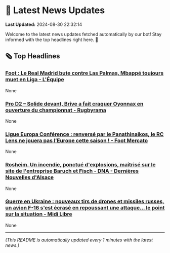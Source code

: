 # 📰 Latest News Updates
**Last Updated:** 2024-08-30 22:32:14

Welcome to the latest news updates fetched automatically by our bot! Stay informed with the top headlines right here. 🚀

## 🗞️ Top Headlines

### [Foot : Le Real Madrid bute contre Las Palmas, Mbappé toujours muet en Liga - L'Équipe](https://news.google.com/rss/articles/CBMiuAFBVV95cUxPUm01OFNndlBQVHBsaEE2WVhpa0NzNXVhcHl3S0lNNTEtTzRrQmVidjBwQjdwTmlidk1hVTJFQ0swMEI4Yld6ZzlnS0tPVlhoWjJnZ3lqeXFJU2ZHcHZhSGpNRlllVjIwWGNrV0xaZ3N1YWFpYnBBVU9WNUIyMG5McVl5VWRFWE04YkduVXpEc0tMNTI4ZXhGcmxMVndoZDdqbGh2R3FvNXVVNHRPcXIwOGpNY1BNcEFD?oc=5)
None

### [Pro D2 – Solide devant, Brive a fait craquer Oyonnax en ouverture du championnat - Rugbyrama](https://news.google.com/rss/articles/CBMixAFBVV95cUxOcjVGeVBjM0lyekZtUGpFM0tOSHM5RndQcnFIdlJkN21wcDVsMnBleGRiZ2tSSUM5a3ZydzhKVWFWNTJUWGhoaVJnZU9tZG1sSXA1Y01UU0duNzR2cUo1bzRiWEpYS0FCWXBLRzcycXl0aHFFVGJDd2k4WlE3QTdKX2s0MTRPdmczWWIxNEJ1RVlNT0ZjNkdJSDJFRGltX0ZkY2lhbW9FVXEzZWlKeU1pN21STl9tWmZ3TDZ1V1R0RmY2bmlk?oc=5)
None

### [Ligue Europa Conférence : renversé par le Panathinaikos, le RC Lens ne jouera pas l’Europe cette saison ! - Foot Mercato](https://news.google.com/rss/articles/CBMi4AFBVV95cUxPRFY1U01aUUhFdHJwQ2xSaUJUcTZoYVNWQ05xUXZvYWVIYWJRaDFRdXNwZXREbC1DYnBvMFBFVEY3Q0RFTWN0WEpPTFVqblhybm1xT1FhUGJsZGJiTFh6YXlDNHJKbzRKRjFMcmlrZExVbzNiNi1ibXI1TTVXU2U3MWdTUk5MUGp5TGVJZTlkN0lqblNoendGSmJWMi1JR2hYZFhrTnJsMnlURUJWOVFMT2lUbWpJWnRIQTR1TERNU2lWX1VuaHJYdWxWa2lMbHBsZ3UtR2ZVOVppMko1Um11TA?oc=5)
None

### [Rosheim. Un incendie, ponctué d'explosions, maîtrisé sur le site de l'entreprise Baruch et Fisch - DNA - Dernières Nouvelles d'Alsace](https://news.google.com/rss/articles/CBMi1AFBVV95cUxNM3o1cWtYNWZUU1U1M0RvQzl5djBoSHl0SklHR3lOUzhndjhMallEeEQxaTJxZG9kSlgxeEVDTVNSYV9xUDRTbUE5VmNBVkQtYXcwcEl5NVZBaTNZR1ZqRzhiYzRZMTZzbUk1Uk9kUFVRQTQ4XzNqSFd0S0t6UHo0SUlKWXRoazlrZ09VNVc4d0kxcmdDeFRZOEVRYzByMjhVR3hCQVZGTTFuUDBkOC1yR1JoUV85andjakNxS3hpbWVhcklZdzJDcUJqX3JPQ2l4amZ2ZA?oc=5)
None

### [Guerre en Ukraine : nouveaux tirs de drones et missiles russes, un avion F-16 s'est écrasé en repoussant une attaque... le point sur la situation - Midi Libre](https://news.google.com/rss/articles/CBMilgJBVV95cUxQMDQtUDFhLWxtQTd5Wm5nZEFPbHhWWWVranNBWG1sU1NYbXI0SVBsS2ZaRlRudmU2dmFiSFQ5bkJERTZEQzNCeWVhM2xFUTUwcUJJdENRMDhPdEYwSnBLLVg0clk5eUYxNVp6VS0wVjExeTRpTUtwLTFUYlVoRFRyOFAxM1ZEd0FpQmlJc1JBU09zaWNjRHk3cXFzV2Mxei1xcFV5YWVmS080SG9NdmRERkFEbERHX3FqY1RpOFJtUU8wMlpEUkw1ZXo1bndQSm5TdDliTEdMX2lXMjIydU9UOUg2dmltNFB4NDBDWXk0M1gxWXVuZW9lbzZacmUzbmQ3R24weHA2VWRTUVlSdkptdkRUNW9TQQ?oc=5)
None

---
*(This README is automatically updated every 1 minutes with the latest news.)*
